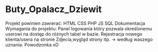 # Buty_Opalacz_Dziewit
Projekt powinien zawierać: HTML CSS PHP JS SQL Dokumentacja  Wymagania do projektu: Panel logowania który pozwala określonemu userowi na dostęp do różnych tabel w bazie. Rejestracja nowego klienta/usera na stronie Zdjecia,wygląd strony itp. -> według waszego uznania.  Powodzonka xD
